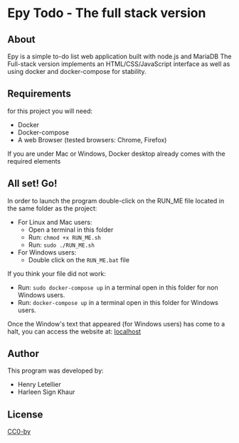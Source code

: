 # Epy Todo - The full stack version

## About

Epy is a simple to-do list web application built with node.js and MariaDB
The Full-stack version implements an HTML/CSS/JavaScript interface as well as using docker and docker-compose for stability.

## Requirements

for this project you will need:

- Docker
- Docker-compose
- A web Browser (tested browsers: Chrome, Firefox)

If you are under Mac or Windows, Docker desktop already comes with the required elements

## All set! Go!

In order to launch the program double-click on the RUN_ME file located in the same folder as the project:

- For Linux and Mac users:
  - Open a terminal in this folder
  - Run: `chmod +x RUN_ME.sh`
  - Run: `sudo ./RUN_ME.sh`
- For Windows users:
  - Double click on the `RUN_ME.bat` file

If you think your file did not work:

- Run: `sudo docker-compose up` in a terminal open in this folder for non Windows users.
- Run:  `docker-compose up` in a terminal open in this folder for Windows users.

Once the Window's text that appeared (for Windows users) has come to a halt, you can access the website at: [localhost](http://localhost:80)

## Author

This program was developed by:

- Henry Letellier
- Harleen Sign Khaur

## License

[CC0-by](https://creativecommons.org/licenses/by/4.0/)
